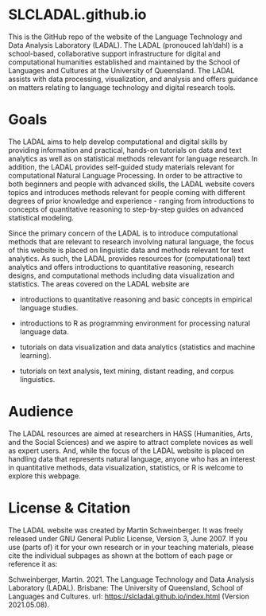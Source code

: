 # SLCLADAL.github.io
This is the GitHub repo of the website of the Language Technology and Data Analysis Laboratory (LADAL). The LADAL (pronouced lah’dahl) is a school-based, collaborative support infrastructure for digital and computational humanities established and maintained by the School of Languages and Cultures at the University of Queensland. The LADAL assists with data processing, visualization, and analysis and offers guidance on matters relating to language technology and digital research tools.

# Goals

The LADAL aims to help develop computational and digital skills by providing information and practical, hands-on tutorials on data and text analytics as well as on statistical methods relevant for language research. In addition, the LADAL provides self-guided study materials relevant for computational Natural Language Processing. In order to be attractive to both beginners and people with advanced skills, the LADAL website covers topics and introduces methods relevant for people coming with different degrees of prior knowledge and experience - ranging from introductions to concepts of quantitative reasoning to step-by-step guides on advanced statistical modeling.

Since the primary concern of the LADAL is to introduce computational methods that are relevant to research involving natural language, the focus of this website is placed on linguistic data and methods relevant for text analytics. As such, the LADAL provides resources for (computational) text analytics and offers introductions to quantitative reasoning, research designs, and computational methods including data visualization and statistics. The areas covered on the LADAL website are

- introductions to quantitative reasoning and basic concepts in empirical language studies.

- introductions to R as programming environment for processing natural language data.

- tutorials on data visualization and data analytics (statistics and machine learning).

- tutorials on text analysis, text mining, distant reading, and corpus linguistics.


# Audience

The LADAL resources are aimed at researchers in HASS (Humanities, Arts, and the Social Sciences) and we aspire to attract complete novices as well as expert users. And, while the focus of the LADAL website is placed on handling data that represents natural language, anyone who has an interest in quantitative methods, data visualization, statistics, or R is welcome to explore this webpage.

# License & Citation

The LADAL website was created by Martin Schweinberger. It was freely released under GNU General Public License, Version 3, June 2007. If you use (parts of) it for your own research or in your teaching materials, please cite the individual subpages as shown at the bottom of each page or reference it as:

Schweinberger, Martin. 2021. The Language Technology and Data Analysis Laboratory (LADAL). Brisbane: The University of Queensland, School of Languages and Cultures. url: https://slcladal.github.io/index.html (Version 2021.05.08).

